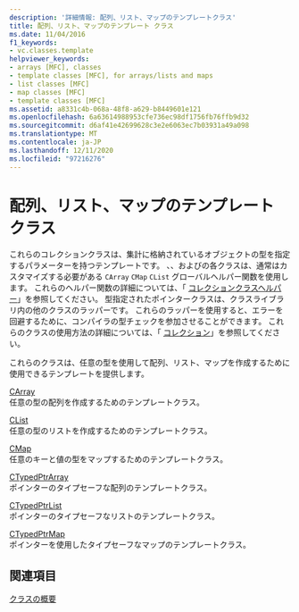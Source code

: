```yaml
---
description: '詳細情報: 配列、リスト、マップのテンプレートクラス'
title: 配列、リスト、マップのテンプレート クラス
ms.date: 11/04/2016
f1_keywords:
- vc.classes.template
helpviewer_keywords:
- arrays [MFC], classes
- template classes [MFC], for arrays/lists and maps
- list classes [MFC]
- map classes [MFC]
- template classes [MFC]
ms.assetid: a8331c4b-068a-48f8-a629-b8449601e121
ms.openlocfilehash: 6a63614988953cfe736ec98df1756fb76ffb9d32
ms.sourcegitcommit: d6af41e42699628c3e2e6063ec7b03931a49a098
ms.translationtype: MT
ms.contentlocale: ja-JP
ms.lasthandoff: 12/11/2020
ms.locfileid: "97216276"
---
```

# <a name="template-classes-for-arrays-lists-and-maps"></a>配列、リスト、マップのテンプレート クラス

これらのコレクションクラスは、集計に格納されているオブジェクトの型を指定するパラメーターを持つテンプレートです。 、、およびの各クラスは、通常はカスタマイズする必要がある `CArray` `CMap` `CList` グローバルヘルパー関数を使用します。 これらのヘルパー関数の詳細については、「 [コレクションクラスヘルパー](../mfc/reference/collection-class-helpers.md)」を参照してください。 型指定されたポインタークラスは、クラスライブラリ内の他のクラスのラッパーです。 これらのラッパーを使用すると、エラーを回避するために、コンパイラの型チェックを参加させることができます。 これらのクラスの使用方法の詳細については、「 [コレクション](../mfc/collections.md)」を参照してください。

これらのクラスは、任意の型を使用して配列、リスト、マップを作成するために使用できるテンプレートを提供します。

[CArray](../mfc/reference/carray-class.md)<br/>
任意の型の配列を作成するためのテンプレートクラス。

[CList](../mfc/reference/clist-class.md)<br/>
任意の型のリストを作成するためのテンプレートクラス。

[CMap](../mfc/reference/cmap-class.md)<br/>
任意のキーと値の型をマップするためのテンプレートクラス。

[CTypedPtrArray](../mfc/reference/ctypedptrarray-class.md)<br/>
ポインターのタイプセーフな配列のテンプレートクラス。

[CTypedPtrList](../mfc/reference/ctypedptrlist-class.md)<br/>
ポインターのタイプセーフなリストのテンプレートクラス。

[CTypedPtrMap](../mfc/reference/ctypedptrmap-class.md)<br/>
ポインターを使用したタイプセーフなマップのテンプレートクラス。

## <a name="see-also"></a>関連項目

[クラスの概要](../mfc/class-library-overview.md)
